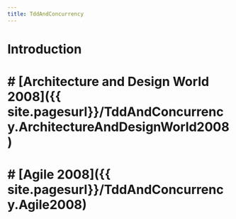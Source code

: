 ```yaml
---
title: TddAndConcurrency
---
```

# Introduction

# # [Architecture and Design World 2008]({{ site.pagesurl}}/TddAndConcurrency.ArchitectureAndDesignWorld2008)
# # [Agile 2008]({{ site.pagesurl}}/TddAndConcurrency.Agile2008)
